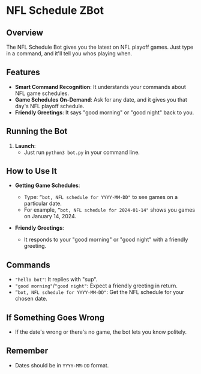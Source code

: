 # NFL Schedule ZBot

## Overview

The NFL Schedule Bot gives you the latest on NFL playoff games. Just type in a command, and it'll tell you whos playing when.

## Features

- **Smart Command Recognition**: It understands your commands about NFL game schedules.
- **Game Schedules On-Demand**: Ask for any date, and it gives you that day's NFL playoff schedule.
- **Friendly Greetings**: It says "good morning" or "good night" back to you.

## Running the Bot

1. **Launch**:
   - Just run `python3 bot.py` in your command line.

## How to Use It

- **Getting Game Schedules**:
  - Type: `”bot, NFL schedule for YYYY-MM-DD"` to see games on a particular date.
  - For example, `”bot, NFL schedule for 2024-01-14"` shows you games on January 14, 2024.

- **Friendly Greetings**:
  - It responds to your "good morning" or "good night" with a friendly greeting.

## Commands

- `"hello bot"`: It replies with "sup".
- `"good morning"`/`"good night"`: Expect a friendly greeting in return.
- `”bot, NFL schedule for YYYY-MM-DD"`: Get the NFL schedule for your chosen date.

## If Something Goes Wrong

- If the date's wrong or there's no game, the bot lets you know politely.

## Remember

- Dates should be in `YYYY-MM-DD` format.
